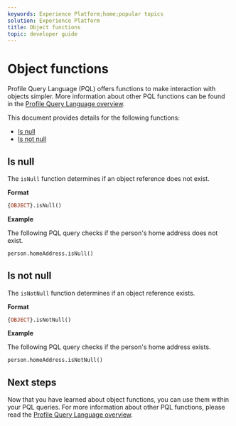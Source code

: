 ```yaml
---
keywords: Experience Platform;home;popular topics
solution: Experience Platform
title: Object functions
topic: developer guide
---
```


# Object functions

Profile Query Language (PQL) offers functions to make interaction with objects simpler. More information about other PQL functions can be found in the [Profile Query Language overview](./overview.md).

This document provides details for the following functions:

- [Is null](#is-null)
- [Is not null](#is-not-null)

## Is null

The `isNull` function determines if an object reference does not exist.

**Format**

```sql
{OBJECT}.isNull()
```

**Example**

The following PQL query checks if the person's home address does not exist.

```sql
person.homeAddress.isNull()
```

## Is not null

The `isNotNull` function determines if an object reference exists.

**Format**

```sql
{OBJECT}.isNotNull()
```

**Example**

The following PQL query checks if the person's home address exists.

```sql
person.homeAddress.isNotNull()
```

## Next steps

Now that you have learned about object functions, you can use them within your PQL queries. For more information about other PQL functions, please read the [Profile Query Language overview](./overview.md). 